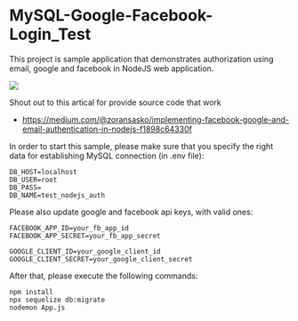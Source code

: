 # MySQL-Google-Facebook-Login_Test

This project is sample application that demonstrates authorization using email, google and facebook in NodeJS web application.

![](https://cdn-images-1.medium.com/max/800/1*XpU8fmdPGCRwSlcuWahzdQ.jpeg)

Shout out to this artical for provide source code that work

- https://medium.com/@zoransasko/implementing-facebook-google-and-email-authentication-in-nodejs-f1898c64330f

In order to start this sample, please make sure that you specify the right data for establishing MySQL connection (in .env file):
```
DB_HOST=localhost
DB_USER=root
DB_PASS=
DB_NAME=test_nodejs_auth
```
Please also update google and facebook api keys, with valid ones:
```
FACEBOOK_APP_ID=your_fb_app_id
FACEBOOK_APP_SECRET=your_fb_app_secret

GOOGLE_CLIENT_ID=your_google_client_id
GOOGLE_CLIENT_SECRET=your_google_client_secret
```

After that, please execute the following commands:
```
npm install
npx sequelize db:migrate
nodemon App.js
```
